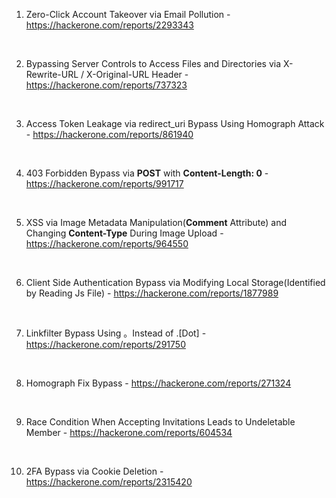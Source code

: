 1. Zero-Click Account Takeover via Email Pollution - https://hackerone.com/reports/2293343
<br>

2. Bypassing Server Controls to Access Files and Directories via X-Rewrite-URL / X-Original-URL Header - https://hackerone.com/reports/737323
<br>

3. Access Token Leakage via redirect_uri Bypass Using Homograph Attack - https://hackerone.com/reports/861940
<br>

4. 403 Forbidden Bypass via **POST** with **Content-Length: 0** - https://hackerone.com/reports/991717
<br>

5. XSS via Image Metadata Manipulation(**Comment** Attribute) and Changing **Content-Type** During Image Upload - https://hackerone.com/reports/964550
<br>

6. Client Side Authentication Bypass via Modifying Local Storage(Identified by Reading Js File) - https://hackerone.com/reports/1877989
<br>

7. Linkfilter Bypass Using 。Instead of .[Dot] - https://hackerone.com/reports/291750
<br>

8. Homograph Fix Bypass - https://hackerone.com/reports/271324
<br>

9. Race Condition When Accepting Invitations Leads to Undeletable Member - https://hackerone.com/reports/604534
<br>

10. 2FA Bypass via Cookie Deletion - https://hackerone.com/reports/2315420
<br>
